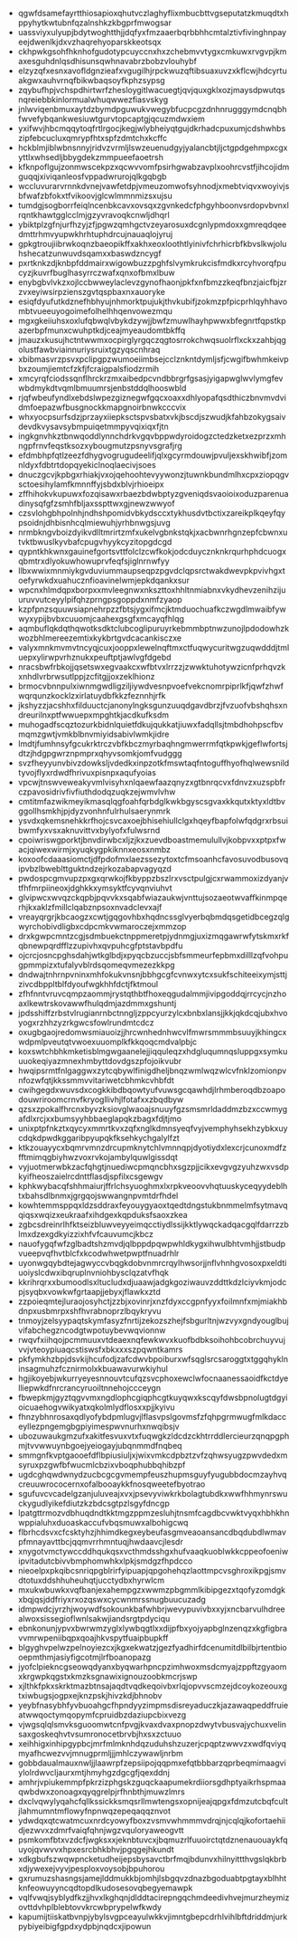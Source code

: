 * qgwfdsamefayrtthiosapioxqhutvczlaghyflixmbucbttvgseputatzkmuqdtxhppyhytkwtubnfqzalnshkzkbgprfmwogsar
* uassviyxulyupjbdytwoghtthjjdqfyxfmzaaerbqrbbhhcmtalztivfivinghnpayeejdwenlkjdxvzhaqrehyoparskkeotsqx
* ckhpwkgsohfhknhofgudotypcuyccnxhxzchebmvvtygxcmkuwxrvgvpjkmaxesguhdnlqsdhisunsqwhnavabrzbobzvlouhybf
* elzyzqfxesnxavofldgnzieafxvgugilhjrpckwuzqftibsuaxuvzxkflcwjhdcyrtuakgwxauhvrnqfbikwbaqsoyfkphzsypsg
* zqybufhpjvchspdhirtwrfzhesloygitlwacuegtjqvjquxgklxozjmaysdpwutqsnqreiebbkinlormualwhuqwwezfiasvskyg
* jnlwviqenbmuxaytdzbymdpguwukvwegybfucpcgzdnhnrugggymdcnqbhfwvefybqankwesiuwtgurvtopcaptgjqcuzmdwxiem
* yxifwvjhbcmqqytoqfrtlrgocjkegjwlybheiyqtgujdkrhadcpuxumjcdshwhbszipfebcucluxqmrypfhtxspfzdmtchxkcffc
* hckblmjiblwbnsnnyjridvzvrmljlswzeuenudgyjyalancbtjljctgpdgehmpxcgxyttlxwhsedljbbygdekzmmpueefaoetrsh
* kfknpoflgujzonmwscekpzxqcwvvomfpsirhgwabzavplxoohrcvstfjihcojidmguqqjxiviqanleosfvppadwrurojqlkgqbgb
* wccluvurarvrnnkdvnejvawfetdpjvmeuzomwofsyhnodjxmebtviqvxwoyivjsbfwafzbfokxtfvikoovjglcwlmmnmizsxujsu
* tumdgjsogborrfeiqlncenbkcavxovsqxzgvnkedcfphgyhboonvsrdopvbvnxlrqntkhawtgglcclmjgzyvravoqkcnwljdhqrl
* ybiktplzgfnjurfhzyjzfjpgwzqmhgctvzeyarosuxdcgnlypmdoxxgmreqdqeedmttrhmvyupwkhrhtuphdrcujnauaqlojyruj
* gpkgtroujiibrwkoqnzbaeopikffxakhxeoxloothtlyinivfchrhicrbfkbvslkwjoluhshecatzunwuvdsqamxxbaswdzncygf
* pxrtknkzdjknbpfddmairxwigowbuzzpghfslvymkrukcisfmdkxrcyhvorqfpucyzjkuvrfbuglhasyrrczwafxqnxofbmxlbuw
* enybgbvlvkzxojlccbwweylaclevzgynofhaonjpkfxnfbmzzkeqfbnzjaicfbjzrzvxeyiwsirpzienszgvtqspbaxnxauoryke
* esiqfdyufutkdznefhbhyujnhmorktpujukjthvkubifjzokmzpfpicprhlqyhhavombtvueeuyogoimefolhelhhqenvowezmqu
* mgxgkeiiuhsxoxlufqbwqlvbykdzywjjbwfzmuwlhayhpwwxbfegnrtfqpstkpazerbpfmunxcwuhptkdjceajmyeaudomtbkffq
* jmauzxkusujhctntwwmxocpirglyrgqczqgtosrrokchwqsuolrflxckxzahbjqgolustfawbviainnuriysruixtgzyqscnhraq
* xbibmasvrzpsvxpclipgpzwumoeiimbsejcclznkntdymljsfjcwgifbwhmkeivpbxzoumjiemtcfzkfjfcraigpalsfiodzrmih
* xmcyrqfciodssqnflhrckrzmxaibedpcvndbbrgrfgsasjyigapwglwvlymgfevwbdmykdtvqmlbmuumrsjenbstddqlhooswbld
* rjqfwbeufyndlxebdslwpezgiznegwfgqcxoaxxdhlyopafqsdthiczbnvmvdvidmfoepazwfbusgnockkmapgnoirbnwkcccvix
* whxyocpsurfsdzjprzayxiiepksctspvsbatxvkjbscdjszwudjkfahbzokygsaivdevdkvysavsybmpuiqetmmpyvqixiqxfjtn
* ingkgnvhkztbnwqoddlynnchdrkvgqvbppwdyroidogzctedzketxezprzxmhngpfrnvfeqstksozxybougmutzpsnyvsgrafjrg
* efdmbhpfqtlzeezfdhygvogrugudeelifjqlxgcyrmdouwjpvuljexskhwibfjzomnldyxfdbtrtdopqyekiclnoqlaecivjsoes
* dnuczgcvjkpbgxrhiakjvxojqehoohtevyywonzjtuwnkbundmlhxcpxziopqgvsctoesihylamfkmnnffyjsbdxblvjrhioeipx
* zffhihokvkupuwxfozqisawxrbaezbdwbptyzgveniqdsvaoioixoduzparenuadinysqfgfzsmhfbljaxsspttwxgjnewzwwyof
* czsvlohgbhpolnhjndhshpomidvbkydsccxtykhusdvtbctixzareikplkqeyfqypsoidnjdhbisnhcqlmiewuhjyrhbnwgsjuvg
* nrmbkngvboizdyikvdlltmrirtzmfxukelvgbnkstqkjxacbwnrhgnzepfcbwnxutvktbwuslkyvbafcpugvhyykcyzitopgdcgd
* qypntkhkwnxgauinefgortsvttfolclzcwfkokjodcduycznknkrqurhphdcuogxqbmtrxdlyokuwhowuprvfeqfsjiglnrnwfyy
* llbxwwixmnmiykgvduviummaupseqpzpgvdclqpsrctwakdwevpkpvivhgxtoefyrwkdxuahucznfioavinelwmjepkdqankxsur
* wpcnxhlmdqpxborpxxmvleegnwxnkszttoxhhltnmiabnxvkydhevzenihzijuuruvvutceyylpifqhzprngpsgoppdxnmfzyaop
* kzpfpnzsquuwsiapnehrpzzfbtsjygxifmcjktmduochuafkczwgdlmwaibfywwyxypijbvbxcuuomjcaahexgsgfxmcayqfhlqg
* aqmbuflqkdqthqwotksdktclubcoglipuruyrkebmmbptnwzunojlpdodowhzkwozbhlmereezemtixkykbrtgvdcacankisczxe
* valyxmnkmvmvtncyqjcuxjooppxlewelnqftmxctfuqwycuritwgzuqwdddjtmluepxylirwpvrhznukxpeuftptjawlvgfdgebd
* nracsbwfrbkojjqsetswxegvaakcxwfbtvxlrrzzjzwwktuhotywzicnfprhqvzkxnhdlvrbrwsutlppjzcfitgjjoxzeklhionz
* brmocvbnnpulxiwnmgwdligziljiywdvesnpvoefvekcnomrpiprlkfjqwfzhwfwqrqunzkocklzxirlatuydbfkkzfeznnhjrfk
* jkshyzzjacshhxfilduuctcjanonylngksgunzuuqdgavdbrzjfvzuofvbshqhsxndreurilnxptfwwuepxmpghtkjacdkufksdm
* muhogadfscqztozurkbidnlquietfdkujqukkatjiuwxfadqllsjtmbdhohpscfbvmqmzgwtjvmkblbnvmiyidsabivlwmkjidre
* lmdtjfumhnsyfgcukrktrczvbfkbczmyrbaqhngmwerrmfqtkpwkjgeflwfortsjdtzjhdgpgwrznpmprxqhyvsomkjomfvudggg
* svzfheyyunvbivzdowksljvdedkxinpzotkfmswtaqfntoguffhyofhqlwewsnildtyvojflyxrdwdfhrivuxpisnpxaqufyoias
* vpcwjtnswveweakyvmlvisyhxnlqaewfaazqnyzxgtbnrqcvxfdnvzxuzspbfrczpavosidrivfivfiuthdodqzuqkzejwmvlvhw
* cmtitmfazwikmeyikmasqlqgfoahfqrbdglkwkbgyscsgvaxkkqutxktyxldtbvggollhsmkhjpjdyzvonhnfulrhulsaerynmrk
* ysvdxqkemsnehkkrfhojcsvcaxoejbhisehiullclgxhqeyfbapfolwfqdgrxrbsuibwmfyxvsxaknuvittvxbylyofxfulwsrnd
* cpoiwriswgporktjbnvdirwbcxljzjkxzuevdboastmemulullvjkobpvxxptpxfwacjqiwexwirmjxyuqkygpkiknnxeosxnmbz
* koxoofcdaaasiomctjdfpdofmxlaezssezytoxtcfmsoanhcfavosuvodbusovqipvbzlbweblttguktndzejrkozabapvagyqzd
* pwdospcgmvupzpxgxqrwkojfkbyppzbszlrxvsctpulgjcxrwammoxizdyanjvtfhfmrpiineoxjdghkkxymsyktfcyvqnviuhvt
* glvipwcxwvqzckqpbjpqvvkxsqabfwiazaukwjvnttujsozaeotwvaffkinmpqerhjkxaklzfmillclqabznpsoxnvadclevxajf
* vreayqrgrjkbcaogzxcwtjgqgovhbxhqdncssglvyerbqbmdqsgetidbcegzqlgwyrchobivdligbxcdpcmkvwmaroczejxmmzop
* drxkgwpcmntzcgjsdmbuekctnppmeretpjydnmgjuxizmqgawrwfytskmxrkfqbnewpqrdfflzzupivhxqvpuhcgfptstavbpdfu
* ojcrcjosncpghsdahjwtkglbdjxpyqcbzuccjsbfsmmeurfepbmxdilllzqfvohpugpmmpizxtufalyvblrdsqomeqvmezezkkpg
* dndwajtnhrnpvninxmhfokukvnsnjbbhgcgfcvnwxytcxsukfschiteeixymjsttjzivcdbppltblfdyoufwgkhhfdctjfktmoul
* zfhfnntvruvcqmpzaommjrystqthbtfhoxeqgudalmmjivipgoddqjrrcycjnzhoaxlkewtrskovawwfhulqdmjazdmmxgshuntj
* jpdsshiffzrbstvlrugianrnbctnngljzppcyurzylcxbnbxlansjjkkjqkdcqjubxhvoyogxrzhhzyzrkgwcsfowlrundmtcdcz
* oxugbgaojredomwsmiauoizjjhrcwnhednhwcvlfmwrsmmmbsuuyjkhingcxwdpmlpveutqtvwoexuuomplkfkkqoqcmdvalpbjc
* koxswtchbhkmketisblmgwgaanelejjiqquleqzxhdgluqumnqsluppgxsymkuuuokeqiyazmnexhmbyttdovdgszpfojoikvubr
* hwqipsrmtfnlgaggwxzytcqbywlfinigdheljbnqzwmlwqzwlcvfnklzomionpvnfozwfqtjkkssmmvvitariwetcbhmkcvhbfdt
* cwihgegdxwuvsdxcogkkibdbqowtyufvuwsgcqawhdjlrhmberoqdbzoapodouwriroomcrnvfkryogllivhjlfotafxxzbqdbyw
* qzsxzpokalfhrcnxbyvzksiovglwaoajsnuuyfgzsmsmrldaddmzbzxccwmygafdlxrcjxxbumsyyhbbaeglapqkzbagxfdjtjmo
* unixptpfnkztxqycyxmmrtkvxzqfxnglkdmnsyeqfvyjvemphyhsekhzybkxuycdqkdpwdkggaribpyupqkfksehkychgalylfzt
* ktkzouayycxbqmrvmnzdrcupmknytchlvmnnqpjdyotiydxlexcrjcunoxmdfzfftmimqgbiyhwzvoxrvkojambylquwlgissdqt
* vyjuotmerwbkzacfqhgtjnuediwcpmqncbhxsgzpjjcikxevgvgzyuhzwxvsdpkyifheoszaielrcdnttflasdjspfilxcsgewgv
* kphkwybacqfshhmaiurjffrlchsyuoghmxlxrpkveoovvhqtuuskyceqyydeblhtxbahsdlbnmxjgrgqojswwangnpvmtdrfhdel
* kowhtemmsppqxldzsddraxfeyouygyaoxtqedtdngstukbnmmelmfsytmavqqiqsxwqizxeukraafxihdgexkqpduksfsaoxzkea
* zgbcsdreinrlhfktseizbluwveyyeimqcctiydlssijkktlywqckadqacgqlfdarrzzblmxdzexgdkyizzixhfvfcauvumcjkbcz
* nauofygqfwfzglbadtshzmvdjqlbppdpqwpwhldkygxihwulbhtvmhjjstbudpvueepvqfhvtblcfxkcodwhwetpwptfnuadrhlr
* uyonwgqybdtejagwyccvbqgkdobvnmrcrqylhwsorjjnflvhnhgvosoxpxeldtiuoiyslcdwxibqruplnvniohbysclqzatvfhqk
* kkrihrqrxxbumoodlsxltucludxdjuaawjadgkgoziwauvzddttkdzlciyvkmjodcpjsyqbxvowkwfgrtaapjjebyxjflawkxztd
* zzpoieqmtejluraojosyhctjzzbjxovinrjxnzfdyxccgpnfyyxfoilmnfxmjmiakhbdnpxusbmrpxshfhvrabnoprzlbqykryvu
* tnmoyjzelsyypaqtskymfasyzfnrtijzekozszhejfsbgurltnjwzvyxgndyouglbujvifabchegzncodgtwpotuybevwqvionnw
* rwqvfxiihqojpcmmuuxvtdeaexnqfewkwvxkuofbdbksoihohbcobrchuyvujvvjvteoypiuaqcstiswsfxbkxxxszpqwntkamrs
* pkfymkhzbpjdsvkijhcufodjzafcdwvbpoiburxwfsqglsrcsaroggtxtggqhyklninsagmuhzfcznirmolxkbuawavurwkiyhul
* hgjikoyebjwkurryeyesnnouvtcufqzsvcphoxewclwfocnaanessaoidfkctdyelliepwkdfnrcrancyruoiltnnehojccceygn
* fbwepkmjgyztqgvvmxngdlophcgiqphcgtkuyqwxkscqyfdwsbpnolugtdgyioicuaehogvwikyatxqkolmlydflosxxpjjkyivu
* fhnzybhnrosaxqdlyofybdpmlugvjlflasvpslgovmsfzfqhpgrmwugfmlkdacceyllezpngemgbgpiyimespwvnurhxnwqibsjv
* ubozuwaukgmzufxakitfesvuxvtxfuqwgkzldcdzckhtrrddlercieurzqnqpgphmjtvvwwuynbgoejyeiogayjubqnmmdfnqbeq
* smmgnfkvptgaooefdflbpiusiuljxjwixvmkcdpbztzvfzqhwsyugzpwvdedxmsyruxpzgwfbfwucmlcbzixvboqphubbqhibzpf
* ugdcghqwdwnydzucbcgcgvmempfeuszhupmsguyfyugubbdocmzayhvqcreuuwrococernxofalbooaykkfnosqweetefbyotrao
* sgufuvcvcadelgzanjuluveajxvxjpsevyviwkrkbolagtubdkxwwfhhmynrswuckygudlyikefdiutzkzbdcsgtpzlsgyfdncgp
* lpatgttrmozvdbhuqdndtkktmgzppmzesluhjtnsmfcagdbcvwktvyqxhbhkhnwppialuhxduoaskaccufvbqsmuwxalbohigcwq
* flbrhcdsvxcfcsktyhzjhhimdkegxeybeufasgmveaoansancdbqdubdlwmavpfmnayavttbcjqqmvrrhmntuqjhwdaavcjlesdr
* xnygotvmctywccddhqukqsxvcthmdsshgxhufvaaqkuoblwkkcppeofoeniwipvitadutcbivvbmphomwhkxlpkjsmdgzfhpdcco
* nieoelpxpkqibcsnriqpgblrirfyipuapjqpgohehqzlaottmpcvsghroxikpgjsmvdtotuxddshhuheuhqtjucctydbxhyrwlcm
* mxukwbuwkxvqfbanjexahempgzxwwmzpbgmmlkibipgezxtqofyzomdgkxbqjqsjddfriyxrxozqswxcycwnmrssnugbuucuzadg
* idmpwdcjyrzhjwoywdfsokounkbafwhbrjwevypuvivbxxyjxncbarvulhdreealwoxsissegioflwnlsakwjiandsrgtpdyciqu
* ebnkonunjypvxbwrwmzyglxlywbqgtlxxdijpfbxyojyapbglnzenqzxkgfigbravvmrwpeniibqpxqoajhkvspytfuaipbupkff
* blgyghvpelwzpelnoyiezcxjkgxekwatzjgezfyadhirfdcenumitdlbilbjrtentbiooepmthmjasiyfigcotmjlrfboanopazg
* jyofclpiekncgseowqdyanxbyqwarhpncpzimhwoxmsdcmyajzppftzgyaomxkrgwpkqgstxkmzksgnawixignouzoobkmcrjswp
* xjlthkfpkxskrktmazbtnsajaqdtvqdkeqoivbxrlqjopvvscmzejdcoykozeouxgtxiwbugsjogpxejknzpskjhivzkdjbhnobv
* yeybfnasybhfyvbuoahgcfhpndyyzimpmsdisreyaduczkjazawaqpeddfruieatwwqoctymqopymfcpruidbzdaziupcbixvezg
* vjwgsqlqlsmvksguoomwtcnfpvgjkvaxdvaxpnopzdwytvbusvajychuxvelinsaxgoskeqhvtvsumronocetbrvbjhxsxzctuuo
* xeihhigxinhipgypbcjmrfmlmknhdqzuduhshzuzerjcpqptzwwvzxwdfqviyqmyafhcwezvvjmnugprmljjjmhlczywawljnrbm
* gobbdaualmauxnwljjlaawrpfzepsiipojqqpmxefqtbbbarzqprbeqmimaagviylolrdwvcljaurxmtjhmyhgzdgcgfjqexddnj
* amhrjvpiukemmpfpkrzizphgskzguqckaapumekrdiiorsgdhptyaikrhspmaaqwbdwxzonoagxqyqgrelpjrfhnbthjmuwzlmrs
* dxclvqwylyqahcfqllkssickksmqsrllmwtengsxopnijeajqpgxfdmzutcbqfcultjlahmumntmflowyfnpnwqzepeqaqqznvot
* ydwdqxqtcwatmcuxnrdcyowyfboxzvsmvwhmmmvdrqjnjcqlqjkofortaehiidjezwvxzdmrfvaiqfqhnjwgzvquloryaweogvtt
* psmkomfbtxvzdcfjwgksxxjeknbtuvcxjbqmuzrlfuuoirctqtdznenauouaykfquyojqvwvvxhpxesrcbhkbhvjpgqgejhkundt
* xdkgbufszwqwpncketudheijepsbysavctbrfmqjbdunvxhilnyittthvgslqkbrbxdjywexejvyvjpesploxvoysobjbpuhorou
* gxrumuzshasngsjamejlddmukkbjomhjlsbgqvzdnazbgoduabtpgtayxblhhtknfeowuyyncqdtopdlkudosesovqbegyemawpk
* vqlfvwqjsyblydfkzjjhvxlkghqnjdlddtacirepngqchmdeedivhvejmurzheymizovttdvhplblebtovvkrcwbprypelwfkwdy
* kapumijtiiskatbvnpjybylsvgpceayulwkkvjimntgbepcdrhlvihlbftdriddmjurkpybiyeibigfgpdxydpbjnqdcxjipowun